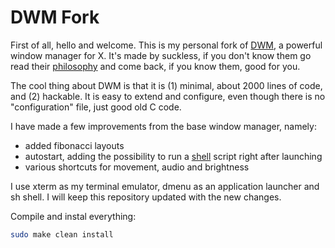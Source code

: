 # DWM Fork

First of all, hello and welcome.  This is my personal fork of
[DWM](https://dwm.suckless.org/), a powerful window manager for
X. It's made by suckless, if you don't know them go read their
[philosophy](https://suckless.org/philosophy/) and come back, if you
know them, good for you.

The cool thing about DWM is that it is (1) minimal, about 2000 lines
of code, and (2) hackable. It is easy to extend and configure, even
though there is no "configuration" file, just good old C code.

I have made a few improvements from the base window manager, namely:
- added fibonacci layouts
- autostart, adding the possibility to run a [shell](autostart.sh)
  script right after launching
- various shortcuts for movement, audio and brightness

I use xterm as my terminal emulator, dmenu as an application launcher
and sh shell.
I will keep this repository updated with the new changes.

Compile and instal everything:
```bash
sudo make clean install
```
